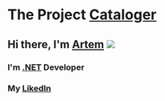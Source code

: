 # The Project [Cataloger]() 
## Hi there, I'm [Artem](https://www.youtube.com/watch?v=DLzxrzFCyOs&ab_channel=AllKindsOfStuff) ![](https://github.com/blackcater/blackcater/raw/main/images/Hi.gif)
### I'm [.NET](https://dotnet.microsoft.com/en-us/learn/dotnet/what-is-dotnet) Developer
### My [LikedIn](https://www.linkedin.com/in/artem-prokofiev-2890b9184/)
